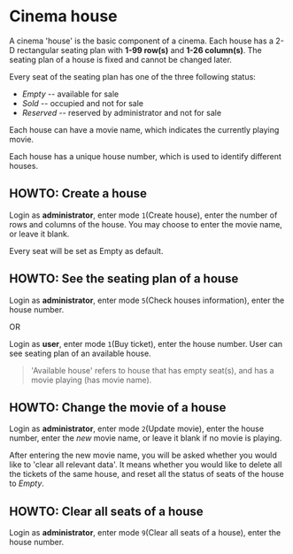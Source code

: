 # Cinema house

A cinema 'house' is the basic component of a cinema. 
Each house has a 2-D rectangular seating plan with **1-99 row(s)** and **1-26 column(s)**. 
The seating plan of a house is fixed and cannot be changed later.

Every seat of the seating plan has one of the three following status:
- _Empty_ -- available for sale
- _Sold_ -- occupied and not for sale
- _Reserved_ -- reserved by administrator and not for sale

Each house can have a movie name, which indicates the currently playing movie.

Each house has a unique house number, which is used to identify different houses.


## HOWTO: Create a house
Login as **administrator**, enter mode `1`(Create house), 
enter the number of rows and columns of the house.
You may choose to enter the movie name, or leave it blank.

Every seat will be set as Empty as default.


## HOWTO: See the seating plan of a house
Login as **administrator**, enter mode `5`(Check houses information), 
enter the house number.

OR

Login as **user**, enter mode `1`(Buy ticket), enter the house number. 
User can see seating plan of an available house.
> 'Available house' refers to house that has empty seat(s), 
> and has a movie playing (has movie name).


## HOWTO: Change the movie of a house
Login as **administrator**, enter mode `2`(Update movie), enter the house number,
enter the *new* movie name, or leave it blank if no movie is playing.

After entering the new movie name, 
you will be asked whether you would like to 'clear all relevant data'.
It means whether you would like to delete all the tickets of the same house, 
and reset all the status of seats of the house to _Empty_.


## HOWTO: Clear all seats of a house
Login as **administrator**, enter mode `9`(Clear all seats of a house), 
enter the house number.
